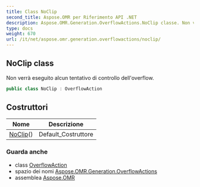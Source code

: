 ```yaml
---
title: Class NoClip
second_title: Aspose.OMR per Riferimento API .NET
description: Aspose.OMR.Generation.OverflowActions.NoClip classe. Non verrà eseguito alcun tentativo di controllo delloverflow.
type: docs
weight: 670
url: /it/net/aspose.omr.generation.overflowactions/noclip/
---
```

## NoClip class

Non verrà eseguito alcun tentativo di controllo dell'overflow.

```csharp
public class NoClip : OverflowAction
```

## Costruttori

| Nome | Descrizione |
| --- | --- |
| [NoClip](noclip/)() | Default_Costruttore |

### Guarda anche

* class [OverflowAction](../overflowaction/)
* spazio dei nomi [Aspose.OMR.Generation.OverflowActions](../../aspose.omr.generation.overflowactions/)
* assemblea [Aspose.OMR](../../)


